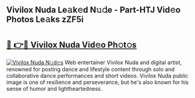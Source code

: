 ## Vivilox Nuda Le𝚊k𝚎d N𝚞𝚍e - Part-HTJ Vid𝚎o Photos Le𝚊ks zZF5i

# <h2><a href="http://fbe66h.evod.top/?m=Vivilox+Nuda">🔗 👉🔴 Vivilox Nuda Vid𝚎o Ph𝚘t𝚘s</a></h2>

[![Vivilox Nuda N𝚞d𝚎s](https://i.imgur.com/8V9OHl7.gif)](http://fbe66h.evod.top/?m=Vivilox+Nuda)
Web entertainer Vivilox Nuda and digital artist, renowned for posting dance and lifestyle content through solo and collaborative dance performances and short videos. Vivilox Nuda public image is one of resilience and perseverance, but he's also known for his sense of humor and lightheartedness. 
